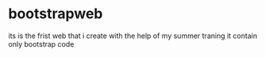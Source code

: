 # bootstrapweb
its is the frist web that i create with the help of my summer traning it contain only bootstrap code
